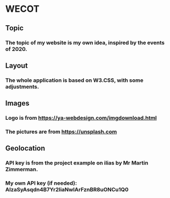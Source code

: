 # WECOT
 ## Topic
 ### The topic of my website is my own idea, inspired by the events of 2020.

 ## Layout
 ### The whole application is based on W3.CSS, with some adjustments.

 ## Images
 ### Logo is from https://ya-webdesign.com/imgdownload.html
 ### The pictures are from https://unsplash.com

 ## Geolocation
 ### API key is from the project example on ilias by Mr Martin Zimmerman.
 ### My own API key (if needed): AIzaSyAsqdn4B7Yr2IiaNwIArFznBR8uONCu1Q0
